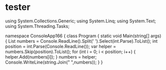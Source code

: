 # tester
using System.Collections.Generic;
using System.Linq;
using System.Text;
using System.Threading.Tasks;

namespace ConsoleApp166
{
    class Program
    {
        static void Main(string[] args)
        {
            List<int> numbers = Console.ReadLine().Split(' ').Select(int.Parse).ToList();
            int position = int.Parse(Console.ReadLine());
            var helper = numbers.Skip(position).ToList();
            for (int i = 0; i < position; i++)
            {
                helper.Add(numbers[i]);
            }
            numbers = helper;
            Console.WriteLine(string.Join(" ",numbers));
        }
    }

